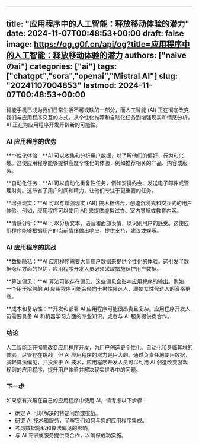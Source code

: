 
---
title: "应用程序中的人工智能：释放移动体验的潜力"
date: 2024-11-07T00:48:53+00:00
draft: false
image: https://og.g0f.cn/api/og?title=应用程序中的人工智能：释放移动体验的潜力
authors: ["naiveのai"]
categories: ["ai"]
tags: ["chatgpt","sora","openai","Mistral AI"]
slug: "20241107004853"
lastmod: 2024-11-07T00:48:53+00:00
---
智能手机已成为我们日常生活不可或缺的一部分，而人工智能 (AI) 正在彻底改变我们与应用程序交互的方式。从个性化推荐和自动化任务到增强现实和情感分析，AI 正在为应用程序开发开辟新的可能性。

### AI 应用程序的优势

**个性化体验：**AI 可以收集和分析用户数据，以了解他们的偏好、行为和兴趣。这使应用程序能够提供高度个性化的体验，例如推荐相关的产品、内容或服务。

**自动化任务：**AI 可以自动化重复性任务，例如安排约会、发送电子邮件或管理财务。这节省了用户时间和精力，让他们专注于更重要的任务。

**增强现实：**AI 可以与增强现实 (AR) 技术相结合，创造沉浸式和交互式的用户体验。例如，应用程序可以使用 AR 来提供虚拟试衣、室内导航或教育内容。

**情感分析：**AI 可以分析文本、语音和面部表情，以识别用户的感受。这使应用程序能够根据用户的当前情绪做出响应，提供支持、建议或娱乐。

### AI 应用程序的挑战

**数据隐私：**AI 应用程序需要大量用户数据来提供个性化的体验。这引发了数据隐私方面的担忧，应用程序开发人员必须采取措施保护用户数据。

**算法偏见：**AI 算法可能存在偏见，这些偏见会影响应用程序的输出。例如，一个用于招聘的 AI 应用程序可能会倾向于男性候选人，即使女性候选人的资格更高。

**成本和复杂性：**开发和部署 AI 应用程序可能很昂贵且复杂。应用程序开发人员需要具备 AI 和机器学习方面的专业知识，或者与 AI 服务提供商合作。

### 结论

人工智能正在彻底改变应用程序开发，为用户创造更个性化、自动化和身临其境的体验。尽管存在挑战，但 AI 应用程序的潜力是巨大的。通过负责任地使用数据，减轻算法偏见，并投资于 AI 技术，应用程序开发人员可以利用 AI 创造改变游戏规则的应用程序，提升用户体验并解决现实世界中的问题。

### 下一步

如果您有兴趣在自己的应用程序中使用 AI，请考虑以下步骤：

* 确定 AI 可以解决的特定问题或挑战。
* 研究 AI 技术和服务，了解它们如何与您的应用程序集成。
* 考虑数据隐私和算法偏见的影响。
* 与 AI 专家或服务提供商合作，以确保成功实施。